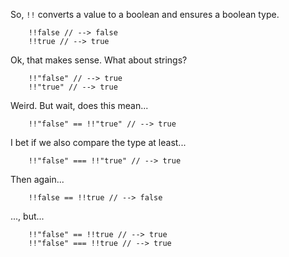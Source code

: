 So, `!!` converts a value to a boolean and ensures a boolean type.

```
    !!false // --> false
    !!true // --> true
```

Ok, that makes sense. What about strings?

```
    !!"false" // --> true
    !!"true" // --> true
```

Weird. But wait, does this mean...

```
    !!"false" == !!"true" // --> true
```

I bet if we also compare the type at least...


```
    !!"false" === !!"true" // --> true
```

Then again...

```
    !!false == !!true // --> false
```

..., but...

```
    !!"false" == !!true // --> true
    !!"false" === !!true // --> true
```
